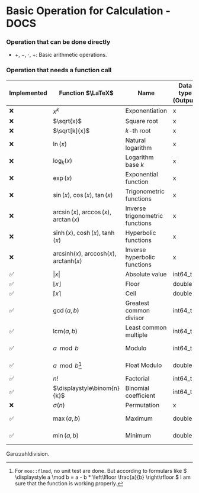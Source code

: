 # Basic Operation for Calculation - DOCS

### Operation that can be done directly

- $+$, $-$, $\cdot$, $\div$: Basic arithmetic operations.

### Operation that needs a function call

| Implemented | Function $\LaTeX$                                                   | Name                            | Data type (Output) | Data type (Input) |
|-------------|---------------------------------------------------------------------|---------------------------------|--------------------|-------------------|
| ❌           | $x^k$                                                               | Exponentiation                  | x                  | x, x              |
| ❌           | $\sqrt{x}$                                                          | Square root                     | x                  | x                 |
| ❌           | $\sqrt[k]{x}$                                                       | $k$-th root                     | x                  | x, x              |
| ❌           | $\ln(x)$                                                            | Natural logarithm               | x                  | x                 |
| ❌           | $\log_k(x)$                                                         | Logarithm base $k$              | x                  | x, x              |
| ❌           | $\exp(x)$                                                           | Exponential function            | x                  | x                 |
| ❌           | $\sin(x)$, $\cos(x)$, $\tan(x)$                                     | Trigonometric functions         | x                  | x                 |
| ❌           | $\arcsin(x)$, $\arccos(x)$, $\arctan(x)$                            | Inverse trigonometric functions | x                  | x                 |
| ❌           | $\sinh(x)$, $\cosh(x)$, $\tanh(x)$                                  | Hyperbolic functions            | x                  | x                 |
| ❌           | $\mathrm{arcsinh}(x)$, $\mathrm{arccosh}(x)$, $\mathrm{arctanh}(x)$ | Inverse hyperbolic functions    | x                  | x                 |
| ✅           | $\vert x \vert$                                                     | Absolute value                  | int64_t            | int64_t           |
| ✅           | $\lfloor x \rfloor$                                                 | Floor                           | double             | double            |
| ✅           | $\lceil x \rceil$                                                   | Ceil                            | double             | double            |
| ✅           | $\gcd(a, b)$                                                        | Greatest common divisor         | int64_t            | int64_t, int64_t  |
| ✅           | $\mathrm{lcm}(a, b)$                                                | Least common multiple           | int64_t            | int64_t, int64_t  |
| ✅           | $a \mod b$                                                          | Modulo                          | int64_t            | int64_t, int64_t  |
| ✅           | $a \mod b$[^1]                                                      | Float Modulo                    | double             | double, double    |
| ✅           | $n!$                                                                | Factorial                       | int64_t            | int               |
| ✅           | $\displaystyle\binom{n}{k}$                                         | Binomial coefficient            | int64_t            | int64_t, int64_t  |
| ❌           | $\displaystyle\sigma(n)$                                            | Permutation                     | x                  | x                 |
| ✅           | $\max(a,b)$                                                         | Maximum                         | double             | double, double    |
| ✅           | $\min(a,b)$                                                         | Minimum                         | double             | double, double    |

Ganzzahldivision.

[^1]: For `moo::flmod`, no unit test are done. But according to formulars
like $ \displaystyle a \mod b = a - b * \left\lfloor \frac{a}{b} \right\rfloor $ I am sure that the function is working
properly.